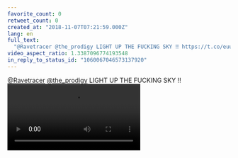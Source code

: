 ```yaml
---
favorite_count: 0
retweet_count: 0
created_at: "2018-11-07T07:21:59.000Z"
lang: en
full_text:
  "@Ravetracer @the_prodigy LIGHT UP THE FUCKING SKY ‼️ https://t.co/euusgDx5ok"
video_aspect_ratio: 1.3387096774193548
in_reply_to_status_id: "1060067046573137920"
---
```


[@Ravetracer](https://twitter.com/Ravetracer)
[@the_prodigy](https://twitter.com/the_prodigy) LIGHT UP THE FUCKING SKY ‼️
![Embedded Video](https://twitter-media-coderbyheart.s3.eu-north-1.amazonaws.com/1060069839597899776-DrYfqp1WkAAN7u5.mp4)
